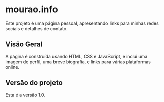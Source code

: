 # mourao.info

Este projeto é uma página pessoal, apresentando links para minhas redes sociais e detalhes de contato.

## Visão Geral

A página é construída usando HTML, CSS e JavaScript, e inclui uma imagem de perfil, uma breve biografia, e links para várias plataformas online.


## Versão do projeto

Esta é a versão 1.0. 
